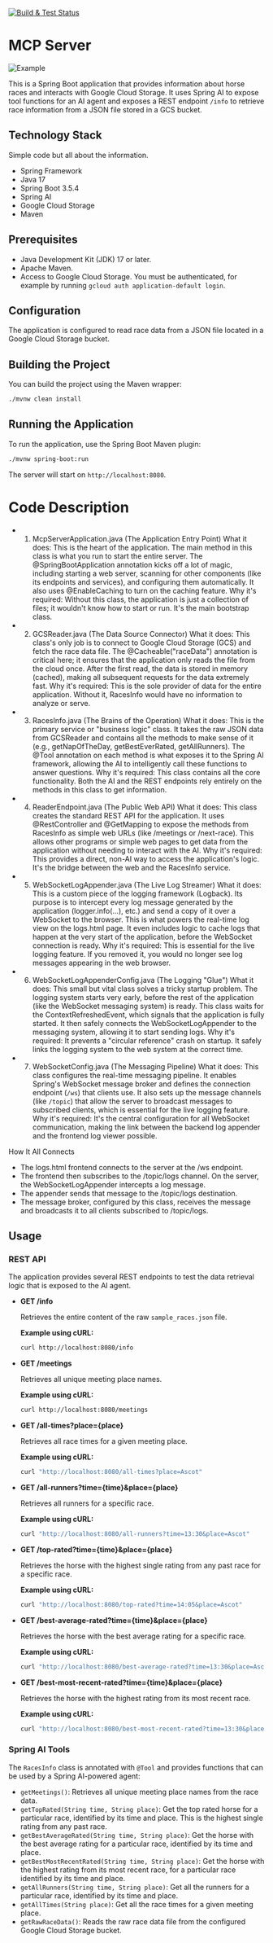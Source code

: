[![Build & Test Status](https://github.com/TonyKennah/PluckierMCP/actions/workflows/maven.yml/badge.svg)](https://github.com/TonyKennah/PluckierMCP/actions/workflows/maven.yml)



# MCP Server

![Example](gemini.jpg "Gemini using pluckier")

This is a Spring Boot application that provides information about horse races and interacts with Google Cloud Storage. It uses Spring AI to expose tool functions for an AI agent and exposes a REST endpoint `/info` to retrieve race information from a JSON file stored in a GCS bucket.

## Technology Stack

Simple code but all about the information.

*   Spring Framework
*   Java 17
*   Spring Boot 3.5.4
*   Spring AI
*   Google Cloud Storage
*   Maven

## Prerequisites

*   Java Development Kit (JDK) 17 or later.
*   Apache Maven.
*   Access to Google Cloud Storage. You must be authenticated, for example by running `gcloud auth application-default login`.

## Configuration

The application is configured to read race data from a JSON file located in a Google Cloud Storage bucket.

## Building the Project

You can build the project using the Maven wrapper:

```sh
./mvnw clean install
```

## Running the Application

To run the application, use the Spring Boot Maven plugin:

```sh
./mvnw spring-boot:run
```

The server will start on `http://localhost:8080`.


# Code Description
- 1. McpServerApplication.java (The Application Entry Point)
What it does: This is the heart of the application. The main method in this class is what you run to start the entire server. The @SpringBootApplication annotation kicks off a lot of magic, including starting a web server, scanning for other components (like its endpoints and services), and configuring them automatically. It also uses @EnableCaching to turn on the caching feature.
Why it's required: Without this class, the application is just a collection of files; it wouldn't know how to start or run. It's the main bootstrap class.
- 2. GCSReader.java (The Data Source Connector)
What it does: This class's only job is to connect to Google Cloud Storage (GCS) and fetch the race data file. The @Cacheable("raceData") annotation is critical here; it ensures that the application only reads the file from the cloud once. After the first read, the data is stored in memory (cached), making all subsequent requests for the data extremely fast.
Why it's required: This is the sole provider of data for the entire application. Without it, RacesInfo would have no information to analyze or serve.
- 3. RacesInfo.java (The Brains of the Operation)
What it does: This is the primary service or "business logic" class. It takes the raw JSON data from GCSReader and contains all the methods to make sense of it (e.g., getNapOfTheDay, getBestEverRated, getAllRunners). The @Tool annotation on each method is what exposes it to the Spring AI framework, allowing the AI to intelligently call these functions to answer questions.
Why it's required: This class contains all the core functionality. Both the AI and the REST endpoints rely entirely on the methods in this class to get information.
- 4. ReaderEndpoint.java (The Public Web API)
What it does: This class creates the standard REST API for the application. It uses @RestController and @GetMapping to expose the methods from RacesInfo as simple web URLs (like /meetings or /next-race). This allows other programs or simple web pages to get data from the application without needing to interact with the AI.
Why it's required: This provides a direct, non-AI way to access the application's logic. It's the bridge between the web and the RacesInfo service.
- 5. WebSocketLogAppender.java (The Live Log Streamer)
What it does: This is a custom piece of the logging framework (Logback). Its purpose is to intercept every log message generated by the application (logger.info(...), etc.) and send a copy of it over a WebSocket to the browser. This is what powers the real-time log view on the logs.html page. It even includes logic to cache logs that happen at the very start of the application, before the WebSocket connection is ready.
Why it's required: This is essential for the live logging feature. If you removed it, you would no longer see log messages appearing in the web browser.
- 6. WebSocketLogAppenderConfig.java (The Logging "Glue")
What it does: This small but vital class solves a tricky startup problem. The logging system starts very early, before the rest of the application (like the WebSocket messaging system) is ready. This class waits for the ContextRefreshedEvent, which signals that the application is fully started. It then safely connects the WebSocketLogAppender to the messaging system, allowing it to start sending logs.
Why it's required: It prevents a "circular reference" crash on startup. It safely links the logging system to the web system at the correct time.
- 7. WebSocketConfig.java (The Messaging Pipeline)
What it does: This class configures the real-time messaging pipeline. It enables Spring's WebSocket message broker and defines the connection endpoint (`/ws`) that clients use. It also sets up the message channels (like `/topic`) that allow the server to broadcast messages to subscribed clients, which is essential for the live logging feature.
Why it's required: It's the central configuration for all WebSocket communication, making the link between the backend log appender and the frontend log viewer possible.


How It All Connects
- The logs.html frontend connects to the server at the /ws endpoint.
- The frontend then subscribes to the /topic/logs channel.
On the server, the WebSocketLogAppender intercepts a log message.
- The appender sends that message to the /topic/logs destination.
- The message broker, configured by this class, receives the message and broadcasts it to all clients subscribed to /topic/logs.


## Usage

### REST API

The application provides several REST endpoints to test the data retrieval logic that is exposed to the AI agent.

*   **GET /info**

    Retrieves the entire content of the raw `sample_races.json` file.

    **Example using cURL:**
    ```sh
    curl http://localhost:8080/info
    ```

*   **GET /meetings**

    Retrieves all unique meeting place names.

    **Example using cURL:**
    ```sh
    curl http://localhost:8080/meetings
    ```

*   **GET /all-times?place={place}**

    Retrieves all race times for a given meeting place.

    **Example using cURL:**
    ```sh
    curl "http://localhost:8080/all-times?place=Ascot"
    ```

*   **GET /all-runners?time={time}&place={place}**

    Retrieves all runners for a specific race.

    **Example using cURL:**
    ```sh
    curl "http://localhost:8080/all-runners?time=13:30&place=Ascot"
    ```

*   **GET /top-rated?time={time}&place={place}**

    Retrieves the horse with the highest single rating from any past race for a specific race.

    **Example using cURL:**
    ```sh
    curl "http://localhost:8080/top-rated?time=14:05&place=Ascot"
    ```

*   **GET /best-average-rated?time={time}&place={place}**

    Retrieves the horse with the best average rating for a specific race.

    **Example using cURL:**
    ```sh
    curl "http://localhost:8080/best-average-rated?time=13:30&place=Ascot"
    ```

*   **GET /best-most-recent-rated?time={time}&place={place}**

    Retrieves the horse with the highest rating from its most recent race.

    **Example using cURL:**
    ```sh
    curl "http://localhost:8080/best-most-recent-rated?time=13:30&place=Ascot"
    ```

### Spring AI Tools

The `RacesInfo` class is annotated with `@Tool` and provides functions that can be used by a Spring AI-powered agent:
*   `getMeetings()`: Retrieves all unique meeting place names from the race data.
*   `getTopRated(String time, String place)`: Get the top rated horse for a particular race, identified by its time and place. This is the highest single rating from any past race.
*   `getBestAverageRated(String time, String place)`: Get the horse with the best average rating for a particular race, identified by its time and place.
*   `getBestMostRecentRated(String time, String place)`: Get the horse with the highest rating from its most recent race, for a particular race identified by its time and place.
*   `getAllRunners(String time, String place)`: Get all the runners for a particular race, identified by its time and place.
*   `getAllTimes(String place)`: Get all the race times for a given meeting place.
*   `getRawRaceData()`: Reads the raw race data file from the configured Google Cloud Storage bucket.
